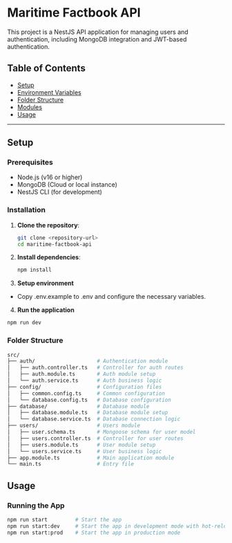 # Maritime Factbook API

This project is a NestJS API application for managing users and authentication, including MongoDB integration and JWT-based authentication.

## Table of Contents

- [Setup](#setup)
- [Environment Variables](#environment-variables)
- [Folder Structure](#folder-structure)
- [Modules](#modules)
- [Usage](#usage)

---

## Setup

### Prerequisites

- Node.js (v16 or higher)
- MongoDB (Cloud or local instance)
- NestJS CLI (for development)

### Installation

1. **Clone the repository**:
   ```bash
   git clone <repository-url>
   cd maritime-factbook-api
   ```
2. **Install dependencies**:
   ```bash
   npm install
   ```
3. **Setup environment**

- Copy .env.example to .env and configure the necessary variables.

4. **Run the application**

```bash
npm run dev
```

### Folder Structure

```bash
src/
├── auth/                    # Authentication module
│   ├── auth.controller.ts   # Controller for auth routes
│   ├── auth.module.ts       # Auth module setup
│   └── auth.service.ts      # Auth business logic
├── config/                  # Configuration files
│   ├── common.config.ts     # Common configuration
│   └── database.config.ts   # Database configuration
├── database/                # Database module
│   ├── database.module.ts   # Database module setup
│   └── database.service.ts  # Database connection logic
├── users/                   # Users module
│   ├── user.schema.ts       # Mongoose schema for user model
│   ├── users.controller.ts  # Controller for user routes
│   ├── users.module.ts      # User module setup
│   └── users.service.ts     # User business logic
├── app.module.ts            # Main application module
└── main.ts                  # Entry file
```

## Usage

### Running the App

```bash
npm run start         # Start the app
npm run start:dev     # Start the app in development mode with hot-reloading
npm run start:prod    # Start the app in production mode
```
